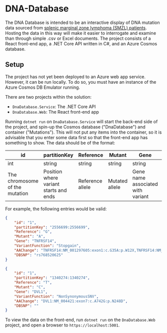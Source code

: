 # DNA-Database
The DNA Database is intended to be an interactive display of DNA mutation data sourced from [splenic marginal zone lymphoma (SMZL) patients](https://www.nature.com/articles/s41598-019-46906-1). Hosting the data in this way will make it easier to interrogate and examine than through simple .csv or Excel documents. The project consists of a React front-end app, a .NET Core API written in C#, and an Azure Cosmos database.

## Setup
The project has not yet been deployed to an Azure web app service. However, it can be run locally. To do so, you must have an instance of the Azure Cosmos DB Emulator running.

There are two projects within the solution:
- `DnaDatabase.Service`: The .NET Core API
- `DnaDatabase.Web`: The React front-end app

Running `dotnet run` on `DnaDatabase.Service` will start the back-end side of the project, and spin-up the Cosmos database ("DnaDatabase") and container ("Mutations"). This will not put any items into the container, so it is advisable that you enter some data first so that the front-end app has something to show. The data should be of the format:

| id  | partitionKey  | Reference  | Mutant  | Gene  | VariantFunction  | AAChange  | DBSNP  |
|---|---|---|---|---|---|---|---|
| int  | string  | string  | string  | string  | enum  | string  | string  |
| The chromosome of the mutation  | Position where variant starts and ends  | Reference allele  | Mutated allele  | Gene name associated with variant  | Variant type, e.g. 'Stopgain'  | Amino acid change  | dbSNP144 with allelic splitting and left-normalization  |

For example, the following entries would be valid:

```json
{
    "id": "1",
    "partitionKey": "2556699:2556699",
    "Reference": "G",
    "Mutant": "A",
    "Gene": "TNFRSF14",
    "VariantFunction": "Stopgain",
    "AAChange": "TNFRSF14:NM_001297605:exon1:c.G35A:p.W12X,TNFRSF14:NM_003820:exon1:c.G35A:p.W12X",
    "DBSNP": "rs768520625"
}
```

```json
{
    "id": "1",
    "partitionKey": "1340274:1340274",
    "Reference": "T",
    "Mutant": "C",
    "Gene": "DVL1",
    "VariantFunction": "NonSynonymousSNV",
    "AAChange": "DVL1:NM_004421:exon7:c.A742G:p.N248D",
    "DBSNP": ""
}
```

To view the data on the front-end, run `dotnet run` on the `DnaDatabase.Web` project, and open a browser to `https://localhost:5001`.
